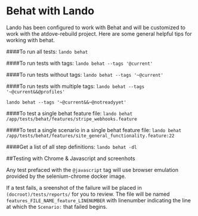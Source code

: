 # Behat with Lando
Lando has been configured to work with Behat and will be customized to work with
the atdove-rebuild project. Here are some general helpful tips for working with behat.

####To run all tests:
`lando behat`

####To run tests with tags:
`lando behat --tags '@current'`

####To run tests without tags:
`lando behat --tags '~@current'`

####To run tests with multiple tags:
`lando behat --tags '~@current&&@profiles'`

`lando behat --tags '~@current&&~@notreadyyet'`

####To test a single behat feature file:
`lando behat /app/tests/behat/features/stripe_webhooks.feature`

####To test a single scenario in a single behat feature file:
`lando behat /app/tests/behat/features/site_general_functionality.feature:22`

####Get a list of all step definitions:
`lando behat -dl`

##Testing with Chrome & Javascript and screenhots

Any test prefaced with the `@javascript` tag will use
 browser emulation provided by the selenium-chrome docker image.

If a test fails, a sreenshot of the failure will be placed in `(docroot)/tests/reports/` for you to review. The file will be named `features_FILE_NAME_feature_LINENUMBER` with linenumber
indicating the line at which the `Scenario:` that failed begins.
